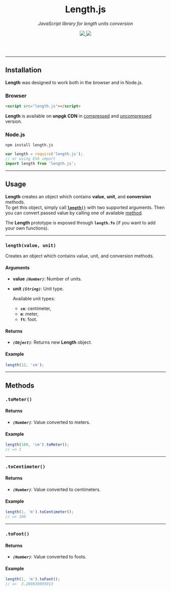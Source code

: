 <div align="center">
  <h1>Length.js</h1>
  <p>
    <em> JavaScript library for length units conversion</em>
  </p>
  <p>
    <a href="https://github.com/appalaszynski/length.js/blob/master/package.json">
      <img src="https://img.shields.io/github/package-json/v/appalaszynski/length.js.svg" />
    </a>
    <a href="https://github.com/appalaszynski/length.js/commits/master">
      <img src="https://img.shields.io/github/last-commit/appalaszynski/length.js.svg" />
    </a>
  </p>
  <br>
  <br>
</div>

---

## Installation

**Length** was designed to work both in the browser and in Node.js.

### Browser

```html
<script src="length.js"></script>
```

**Length** is available on **unpgk CDN** in [compressed](https://unpkg.com/length.js/min/length.min.js) and [uncompressed](https://unpkg.com/length.js) version.

### Node.js

```shell
npm install length.js
```

```javascript
var length = require('length.js');
// or using ES6 import
import length from 'length.js';
```

---

## Usage

**Length** creates an object which contains **value**, **unit**, and **conversion** methods.  
To get this object, simply call [**``length()``**](#lengthvalue-unit) with two supported arguments. Then you can convert passed value by calling one of available [method](#methods).  
  
The **Length** prototype is exposed through **``length.fn``** (if you want to add your own functions).

<hr />

### ``length(value, unit)``

Creates an object which contains value, unit, and conversion methods.

#### Arguments
* **value** _**``(Number)``**_: Number of units.
* **unit** _**``(String)``**_: Unit type.  
  
  Available unit types:
  * **``cm``**: centimeter,
  * **``m``**: meter,
  * **``ft``**: foot.

#### Returns
* _**``(Object)``**_: Returns new **Length** object.

#### Example
```javascript
length(12, 'cm');
```

---

## Methods

### ``.toMeter()``

#### Returns
* _**``(Number)``**_: Value converted to meters.

#### Example
```javascript
length(100, 'cm').toMeter();
// => 1
```
 
---

### ``.toCentimeter()``

#### Returns
* _**``(Number)``**_: Value converted to centimeters.

#### Example
```javascript
length(1, 'm').toCentimeter();
// => 100
```

---

### ``.toFoot()``

#### Returns
* _**``(Number)``**_: Value converted to foots.

#### Example
```javascript
length(1, 'm').toFoot();
// =>  3.280839895013
```
